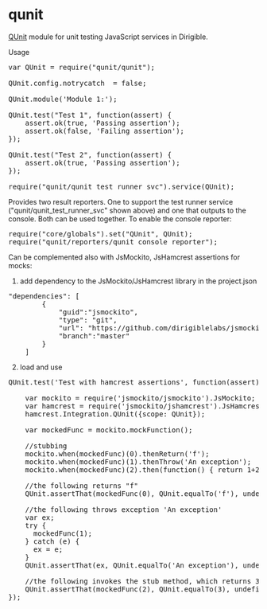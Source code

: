 # qunit
[QUnit](https://qunitjs.com/) module for unit testing JavaScript services in Dirigible.

Usage
<pre>
var QUnit = require("qunit/qunit");

QUnit.config.notrycatch  = false;

QUnit.module('Module 1:');

QUnit.test("Test 1", function(assert) {
	assert.ok(true, 'Passing assertion');
	assert.ok(false, 'Failing assertion');
});

QUnit.test("Test 2", function(assert) {
	assert.ok(true, 'Passing assertion');
});

require("qunit/qunit_test_runner_svc").service(QUnit);
</pre>

Provides two result reporters. One to support the test runner service ("qunit/qunit_test_runner_svc" shown above) and one that outputs to the console. Both can be used together.
To enable the console reporter:
<pre>
require("core/globals").set("QUnit", QUnit);
require("qunit/reporters/qunit_console_reporter");
</pre>

Can be complemented also with JsMockito, JsHamcrest assertions for mocks:

1. add dependency to the JsMockito/JsHamcrest library in the project.json
<pre>
"dependencies": [
        {
            "guid":"jsmockito",
            "type": "git",
            "url": "https://github.com/dirigiblelabs/jsmockito.git",
            "branch":"master"
    	}
	]
</pre>

2. load and use
<pre>
QUnit.test('Test with hamcrest assertions', function(assert){

	var mockito = require('jsmockito/jsmockito').JsMockito;
	var hamcrest = require('jsmockito/jshamcrest').JsHamcrest;
	hamcrest.Integration.QUnit({scope: QUnit});
	
	var mockedFunc = mockito.mockFunction();
	
	//stubbing
	mockito.when(mockedFunc)(0).thenReturn('f');
	mockito.when(mockedFunc)(1).thenThrow('An exception');
	mockito.when(mockedFunc)(2).then(function() { return 1+2; });
	
	//the following returns "f"
	QUnit.assertThat(mockedFunc(0), QUnit.equalTo('f'), undefined, assert);
	
	//the following throws exception 'An exception'
	var ex;
	try {
	  mockedFunc(1);
	} catch (e) {
	  ex = e;
	}
	QUnit.assertThat(ex, QUnit.equalTo('An exception'), undefined, assert);
	
	//the following invokes the stub method, which returns 3
	QUnit.assertThat(mockedFunc(2), QUnit.equalTo(3), undefined, assert);
});
</pre>
